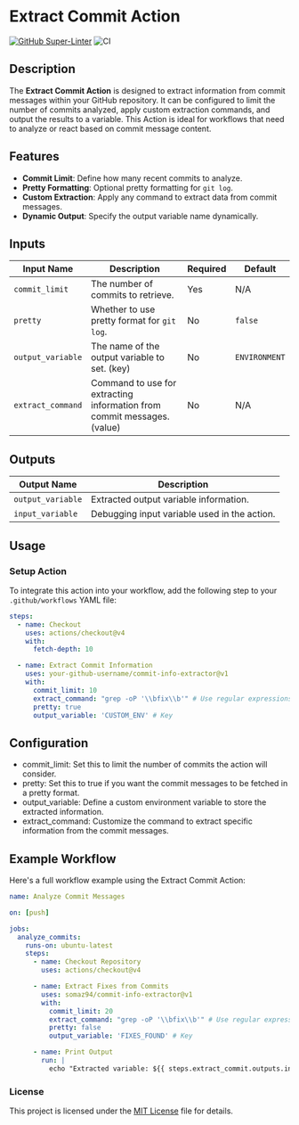 # Extract Commit Action

[![GitHub Super-Linter](https://github.com/actions/container-action/actions/workflows/linter.yml/badge.svg)](https://github.com/super-linter/super-linter)
![CI](https://github.com/actions/container-action/actions/workflows/ci.yml/badge.svg)

## Description

The **Extract Commit Action** is designed to extract information from commit messages within your GitHub repository. It can be configured to limit the number of commits analyzed, apply custom extraction commands, and output the results to a variable. This Action is ideal for workflows that need to analyze or react based on commit message content.

## Features

- **Commit Limit**: Define how many recent commits to analyze.
- **Pretty Formatting**: Optional pretty formatting for `git log`.
- **Custom Extraction**: Apply any command to extract data from commit messages.
- **Dynamic Output**: Specify the output variable name dynamically.

## Inputs

| Input Name         | Description                                                             | Required | Default          |
|--------------------|-------------------------------------------------------------------------|----------|------------------|
| `commit_limit`     | The number of commits to retrieve.                                      | Yes      | N/A              |
| `pretty`           | Whether to use pretty format for `git log`.                             | No       | `false`          |
| `output_variable`  | The name of the output variable to set. (key)                           | No       | `ENVIRONMENT`    |
| `extract_command`  | Command to use for extracting information from commit messages. (value) | No       | N/A              |

## Outputs

| Output Name        | Description                               |
|--------------------|-------------------------------------------|
| `output_variable`  | Extracted output variable information.    |
| `input_variable`   | Debugging input variable used in the action. |

## Usage

### Setup Action

To integrate this action into your workflow, add the following step to your `.github/workflows` YAML file:

```yaml
steps:
  - name: Checkout
    uses: actions/checkout@v4
    with:
      fetch-depth: 10

  - name: Extract Commit Information
    uses: your-github-username/commit-info-extractor@v1
    with:
      commit_limit: 10
      extract_command: "grep -oP '\\bfix\\b'" # Use regular expressions to extract values
      pretty: true
      output_variable: 'CUSTOM_ENV' # Key
```

## Configuration
- commit_limit: Set this to limit the number of commits the action will consider.
- pretty: Set this to true if you want the commit messages to be fetched in a pretty format.
- output_variable: Define a custom environment variable to store the extracted information.
- extract_command: Customize the command to extract specific information from the commit messages.

## Example Workflow
Here's a full workflow example using the Extract Commit Action:

```yaml
name: Analyze Commit Messages

on: [push]

jobs:
  analyze_commits:
    runs-on: ubuntu-latest
    steps:
      - name: Checkout Repository
        uses: actions/checkout@v4

      - name: Extract Fixes from Commits
        uses: somaz94/commit-info-extractor@v1
        with:
          commit_limit: 20
          extract_command: "grep -oP '\\bfix\\b'" # Use regular expressions to extract values
          pretty: false
          output_variable: 'FIXES_FOUND' # Key

      - name: Print Output
        run: |
          echo "Extracted variable: ${{ steps.extract_commit.outputs.input_variable }} = ${{ steps.extract_commit.outputs.output_variable }}"
```

### License

This project is licensed under the [MIT License](LICENSE) file for details.
